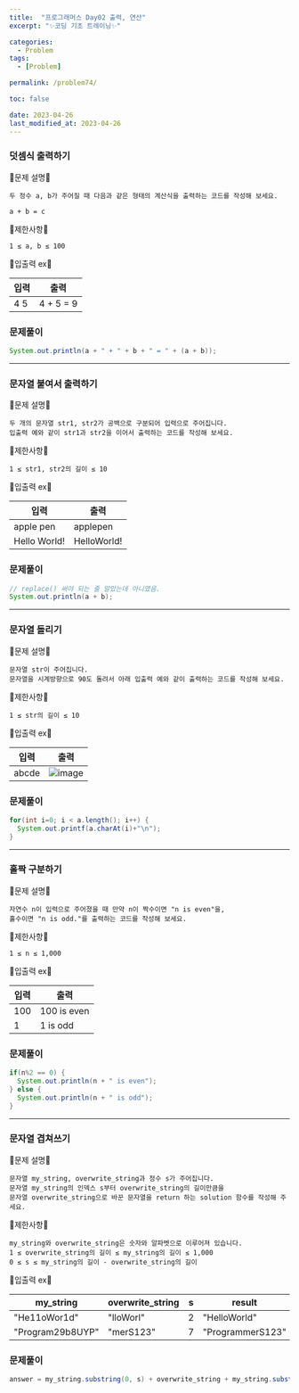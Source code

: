 ```yaml
---
title:  "프로그래머스 Day02 출력, 연산"
excerpt: "✨코딩 기초 트레이닝✨"

categories:
  - Problem
tags:
  - [Problem]

permalink: /problem74/

toc: false

date: 2023-04-26
last_modified_at: 2023-04-26
---
```


### 덧셈식 출력하기

💫문제 설명💫

```
두 정수 a, b가 주어질 때 다음과 같은 형태의 계산식을 출력하는 코드를 작성해 보세요.

a + b = c
```

💫제한사항💫

```
1 ≤ a, b ≤ 100
```

💫입출력 ex💫

|입력|출력|
|---|---|
|4 5|4 + 5 = 9|


### 문제풀이

```java
System.out.println(a + " + " + b + " = " + (a + b));
```

<hr>

### 문자열 붙여서 출력하기

💫문제 설명💫

```
두 개의 문자열 str1, str2가 공백으로 구분되어 입력으로 주어집니다.
입출력 예와 같이 str1과 str2을 이어서 출력하는 코드를 작성해 보세요.
```

💫제한사항💫

```
1 ≤ str1, str2의 길이 ≤ 10
```

💫입출력 ex💫

|입력|출력|
|---|---|
|apple pen|applepen|
|Hello World!|HelloWorld!|

### 문제풀이

```java
// replace() 써야 되는 줄 알았는데 아니였음.
System.out.println(a + b);
```

<hr>

### 문자열 돌리기

💫문제 설명💫

```
문자열 str이 주어집니다.
문자열을 시계방향으로 90도 돌려서 아래 입출력 예와 같이 출력하는 코드를 작성해 보세요.
```

💫제한사항💫

```
1 ≤ str의 길이 ≤ 10
```

💫입출력 ex💫

|입력|출력|
|---|---|
|abcde|![image](https://user-images.githubusercontent.com/97427387/234510058-290e8f33-a78d-46e8-9401-a7ccd928f19b.png)|



### 문제풀이

```java
for(int i=0; i < a.length(); i++) {
  System.out.printf(a.charAt(i)+"\n");
}
```

<hr>

### 홀짝 구분하기

💫문제 설명💫

```
자연수 n이 입력으로 주어졌을 때 만약 n이 짝수이면 "n is even"을, 
홀수이면 "n is odd."를 출력하는 코드를 작성해 보세요.
```

💫제한사항💫

```
1 ≤ n ≤ 1,000
```

💫입출력 ex💫

|입력|출력|
|---|---|
|100|100 is even|
|1|1 is odd|

### 문제풀이

```java
if(n%2 == 0) {
  System.out.println(n + " is even");
} else {
  System.out.println(n + " is odd");
}
```

<hr>

### 문자열 겹쳐쓰기

💫문제 설명💫

```
문자열 my_string, overwrite_string과 정수 s가 주어집니다. 
문자열 my_string의 인덱스 s부터 overwrite_string의 길이만큼을 
문자열 overwrite_string으로 바꾼 문자열을 return 하는 solution 함수를 작성해 주세요.
```

💫제한사항💫

```
my_string와 overwrite_string은 숫자와 알파벳으로 이루어져 있습니다.
1 ≤ overwrite_string의 길이 ≤ my_string의 길이 ≤ 1,000
0 ≤ s ≤ my_string의 길이 - overwrite_string의 길이
```

💫입출력 ex💫

|my_string|overwrite_string|s|result|
|---|---|---|---|
|"He11oWor1d"|"lloWorl"|2|"HelloWorld"|
|"Program29b8UYP"|"merS123"|7|"ProgrammerS123"|

### 문제풀이

```java
answer = my_string.substring(0, s) + overwrite_string + my_string.substring(overwrite_string.length() + s);
```
